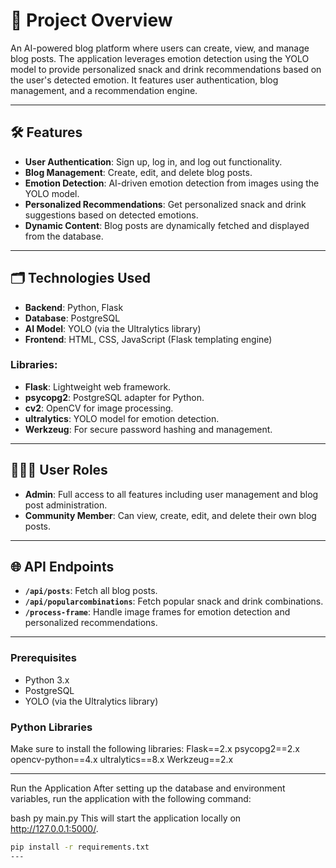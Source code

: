 # 🎯 Project Overview

An AI-powered blog platform where users can create, view, and manage blog posts. The application leverages emotion detection using the YOLO model to provide personalized snack and drink recommendations based on the user's detected emotion. It features user authentication, blog management, and a recommendation engine.

---

## 🛠 Features

- **User Authentication**: Sign up, log in, and log out functionality.
- **Blog Management**: Create, edit, and delete blog posts.
- **Emotion Detection**: AI-driven emotion detection from images using the YOLO model.
- **Personalized Recommendations**: Get personalized snack and drink suggestions based on detected emotions.
- **Dynamic Content**: Blog posts are dynamically fetched and displayed from the database.

---

## 🗂 Technologies Used

- **Backend**: Python, Flask
- **Database**: PostgreSQL
- **AI Model**: YOLO (via the Ultralytics library)
- **Frontend**: HTML, CSS, JavaScript (Flask templating engine)

### Libraries:
- **Flask**: Lightweight web framework.
- **psycopg2**: PostgreSQL adapter for Python.
- **cv2**: OpenCV for image processing.
- **ultralytics**: YOLO model for emotion detection.
- **Werkzeug**: For secure password hashing and management.

---

## 🧑‍🤝‍🧑 User Roles

- **Admin**: Full access to all features including user management and blog post administration.
- **Community Member**: Can view, create, edit, and delete their own blog posts.

---

## 🌐 API Endpoints

- **`/api/posts`**: Fetch all blog posts.
- **`/api/popularcombinations`**: Fetch popular snack and drink combinations.
- **`/process-frame`**: Handle image frames for emotion detection and personalized recommendations.

---
### Prerequisites
- Python 3.x
- PostgreSQL
- YOLO (via the Ultralytics library)

### Python Libraries
Make sure to install the following libraries:
Flask==2.x
psycopg2==2.x
opencv-python==4.x
ultralytics==8.x
Werkzeug==2.x

---
Run the Application
After setting up the database and environment variables, run the application with the following command:

bash
py main.py
This will start the application locally on http://127.0.0.1:5000/.
```bash
pip install -r requirements.txt
---
